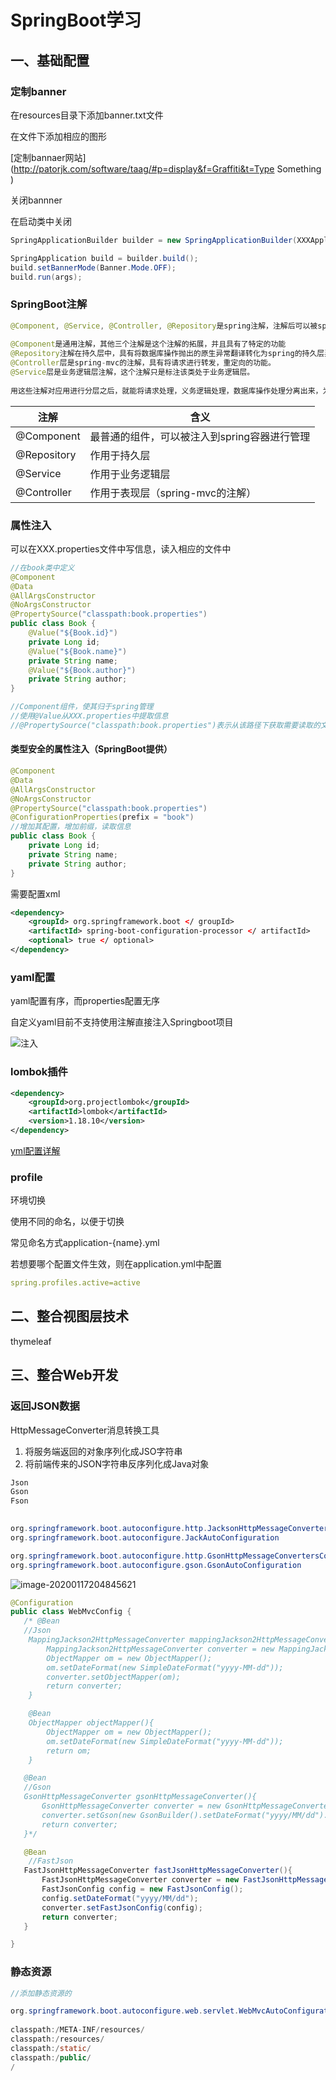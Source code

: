 # SpringBoot学习

## 一、基础配置

### 定制banner

在resources目录下添加banner.txt文件

在文件下添加相应的图形

[定制bannaer网站](http://patorjk.com/software/taag/#p=display&f=Graffiti&t=Type Something )

关闭bannner

在启动类中关闭

```java
SpringApplicationBuilder builder = new SpringApplicationBuilder(XXXApplication.class);

SpringApplication build = builder.build();
build.setBannerMode(Banner.Mode.OFF);
build.run(args);
```

### SpringBoot注解

```java
@Component, @Service, @Controller, @Repository是spring注解，注解后可以被spring框架所扫描并注入到spring容器来进行管理
    
@Component是通用注解，其他三个注解是这个注解的拓展，并且具有了特定的功能
@Repository注解在持久层中，具有将数据库操作抛出的原生异常翻译转化为spring的持久层异常的功能。
@Controller层是spring-mvc的注解，具有将请求进行转发，重定向的功能。
@Service层是业务逻辑层注解，这个注解只是标注该类处于业务逻辑层。
    
用这些注解对应用进行分层之后，就能将请求处理，义务逻辑处理，数据库操作处理分离出来，为代码解耦，也方便了以后项目的维护和开发。
```

| 注解        | 含义                                         |
| ----------- | -------------------------------------------- |
| @Component  | 最普通的组件，可以被注入到spring容器进行管理 |
| @Repository | 作用于持久层                                 |
| @Service    | 作用于业务逻辑层                             |
| @Controller | 作用于表现层（spring-mvc的注解）             |



### 属性注入

可以在XXX.properties文件中写信息，读入相应的文件中

```java
//在book类中定义
@Component
@Data
@AllArgsConstructor
@NoArgsConstructor
@PropertySource("classpath:book.properties")
public class Book {
    @Value("${Book.id}")
    private Long id;
    @Value("${Book.name}")
    private String name;
    @Value("${Book.author}")
    private String author;
}

//Component组件，使其归于spring管理
//使用@Value从XXX.properties中提取信息
//@PropertySource("classpath:book.properties")表示从该路径下获取需要读取的文件
```

#### 类型安全的属性注入（SpringBoot提供）

```java
@Component
@Data
@AllArgsConstructor
@NoArgsConstructor
@PropertySource("classpath:book.properties")
@ConfigurationProperties(prefix = "book")
//增加其配置，增加前缀，读取信息
public class Book {
    private Long id;
    private String name;
    private String author;
}
```

需要配置xml

```xml
<dependency> 
	<groupId> org.springframework.boot </ groupId> 
	<artifactId> spring-boot-configuration-processor </ artifactId> 
	<optional> true </ optional> 
</dependency>
```



### yaml配置

yaml配置有序，而properties配置无序

自定义yaml目前不支持使用注解直接注入Springboot项目

![注入](https://img2018.cnblogs.com/blog/1418974/201907/1418974-20190728164637719-1038154879.png)

### lombok插件

```xml
<dependency>
    <groupId>org.projectlombok</groupId>
    <artifactId>lombok</artifactId>
    <version>1.18.10</version>
</dependency>
```

[yml配置详解](https://www.cnblogs.com/hellokuangshen/p/11259029.html)

### profile

环境切换

使用不同的命名，以便于切换

常见命名方式application-{name}.yml

若想要哪个配置文件生效，则在application.yml中配置

```yml
spring.profiles.active=active
```



## 二、整合视图层技术

thymeleaf

## 三、整合Web开发

### 返回JSON数据

HttpMessageConverter消息转换工具

1. 将服务端返回的对象序列化成JSO字符串
2. 将前端传来的JSON字符串反序列化成Java对象



```java
Json
Gson
Fson

    
org.springframework.boot.autoconfigure.http.JacksonHttpMessageConvertersConfiguration
org.springframework.boot.autoconfigure.JackAutoConfiguration

org.springframework.boot.autoconfigure.http.GsonHttpMessageConvertersConfiguration
org.springframework.boot.autoconfigure.gson.GsonAutoConfiguration
```

![image-20200117204845621](C:\Users\jiefa\AppData\Roaming\Typora\typora-user-images\image-20200117204845621.png)

```java
@Configuration
public class WebMvcConfig {
   /* @Bean
   //Json
    MappingJackson2HttpMessageConverter mappingJackson2HttpMessageConverter(){
        MappingJackson2HttpMessageConverter converter = new MappingJackson2HttpMessageConverter();
        ObjectMapper om = new ObjectMapper();
        om.setDateFormat(new SimpleDateFormat("yyyy-MM-dd"));
        converter.setObjectMapper(om);
        return converter;
    }

    @Bean
    ObjectMapper objectMapper(){
        ObjectMapper om = new ObjectMapper();
        om.setDateFormat(new SimpleDateFormat("yyyy-MM-dd"));
        return om;
    }

   @Bean
   //Gson
   GsonHttpMessageConverter gsonHttpMessageConverter(){
       GsonHttpMessageConverter converter = new GsonHttpMessageConverter();
       converter.setGson(new GsonBuilder().setDateFormat("yyyy/MM/dd").create());
       return converter;
   }*/

   @Bean
    //FastJson
   FastJsonHttpMessageConverter fastJsonHttpMessageConverter(){
       FastJsonHttpMessageConverter converter = new FastJsonHttpMessageConverter();
       FastJsonConfig config = new FastJsonConfig();
       config.setDateFormat("yyyy/MM/dd");
       converter.setFastJsonConfig(config);
       return converter;
   }

}
```

### 静态资源

```java
//添加静态资源的

org.springframework.boot.autoconfigure.web.servlet.WebMvcAutoConfiguration
    
classpath:/META-INF/resources/
classpath:/resources/
classpath:/static/
classpath:/public/
/
```

